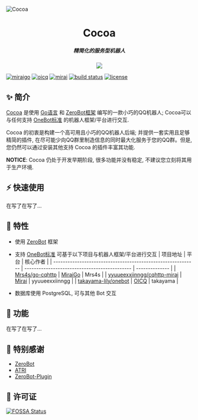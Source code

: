 ![Cocoa](https://socialify.git.ci/DaydreamCafe/Cocoa/image?description=1&font=KoHo&forks=1&issues=1&language=1&logo=https%3A%2F%2Fs2.loli.net%2F2022%2F07%2F22%2F3uMkKORiJLYPqQa.png&name=1&owner=1&pattern=Circuit%20Board&stargazers=1&theme=Light)
<div align="center">
	<h1>Cocoa</h1>
	<h5>精简化的服务型机器人</h5>
	<img src="https://count.getloli.com/get/@:DDC_Cocoa?theme=rule34" />
</div>

[![miraigo](https://img.shields.io/badge/OneBot-MiraiGo-green.svg?style=for-the-badge&logo=appveyor&color=blue)](https://github.com/Mrs4s/MiraiGo)
[![oicq](https://img.shields.io/badge/OneBot-OICQ-green.svg?style=for-the-badge&logo=appveyor&color=blue)](https://github.com/takayama-lily/oicq)
[![mirai](https://img.shields.io/badge/OneBot-Mirai-green.svg?style=for-the-badge&logo=appveyor&color=blue)](https://github.com/mamoe/mirai)
[![build status](https://img.shields.io/github/workflow/status/DaydreamCafe/Cocoa/%E5%8F%91%E8%A1%8C%E7%89%88?label=Release%20Build&style=for-the-badge)](https://github.com/DaydreamCafe/Cocoa/releases)
[![license](https://img.shields.io/github/license/DaydreamCafe/Cocoa?style=for-the-badge)](https://github.com/DaydreamCafe/Cocoa/blob/V2/LICENSE)

## ✨ 简介

[Cocoa](https://github.com/DaydreamCafe/Cocoa) 是使用 [Go语言](https://github.com/golang/go) 和 [ZeroBot框架](https://github.com/wdvxdr1123/ZeroBot) 编写的一款小巧的QQ机器人; Cocoa可以与任何支持 [OneBot标准](https://github.com/howmanybots/onebot) 的机器人框架/平台进行交互.

Cocoa 的初衷是构建一个高可用且小巧的QQ机器人后端; 并提供一套实用且足够精简的插件, 在尽可能少向QQ群里制造信息的同时最大化服务于您的QQ群。但是, 您仍然可以通过安装其他支持 Cocoa 的插件丰富其功能.

**NOTICE**: Cocoa 仍处于开发早期阶段, 很多功能并没有稳定, 不建议您立刻将其用于生产环境.

## ⚡️ 快速使用

在写了在写了...

## 🎯 特性

- 使用 [ZeroBot](https://github.com/wdvxdr1123/ZeroBot) 框架

- 支持 [OneBot标准](https://github.com/howmanybots/onebot) 可基于以下项目与机器人框架/平台进行交互
| 项目地址                                                     | 平台                                          | 核心作者       |
  | ------------------------------------------------------------ | --------------------------------------------- | -------------- |
  | [Mrs4s/go-cqhttp](https://github.com/Mrs4s/go-cqhttp)        | [MiraiGo](https://github.com/Mrs4s/MiraiGo)   | Mrs4s          |
  | [yyuueexxiinngg/cqhttp-mirai](https://github.com/yyuueexxiinngg/cqhttp-mirai) | [Mirai](https://github.com/mamoe/mirai)       | yyuueexxiinngg |
  | [takayama-lily/onebot](https://github.com/takayama-lily/onebot) | [OICQ](https://github.com/takayama-lily/oicq) | takayama       |

- 数据库使用 PostgreSQL, 可与其他 Bot 交互

## 🔖 功能

在写了在写了...

## 🎇 特别感谢

- [ZeroBot](https://github.com/wdvxdr1123/ZeroBot)
- [ATRI](https://github.com/Kyomotoi/ATRI)
- [ZeroBot-Plugin](https://github.com/FloatTech/ZeroBot-Plugin)

## 📄 许可证
[![FOSSA Status](https://app.fossa.com/api/projects/git%2Bgithub.com%2FDaydreamCafe%2FCocoa.svg?type=large)](https://app.fossa.com/projects/git%2Bgithub.com%2FDaydreamCafe%2FCocoa?ref=badge_large)
